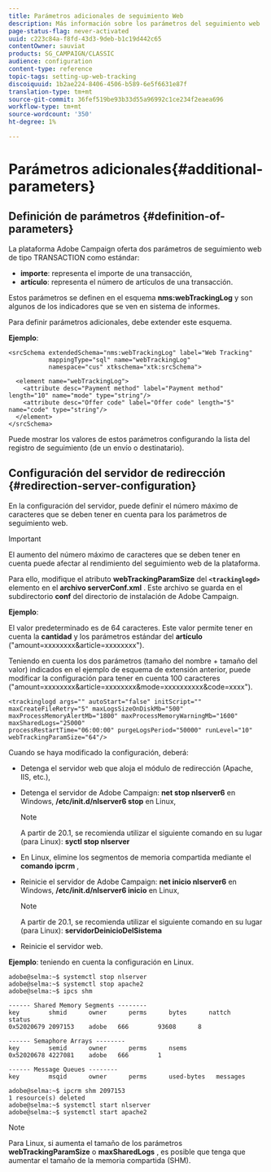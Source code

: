 ```yaml
---
title: Parámetros adicionales de seguimiento Web
description: Más información sobre los parámetros del seguimiento web
page-status-flag: never-activated
uuid: c223c84a-f8fd-43d3-9deb-b1c19d442c65
contentOwner: sauviat
products: SG_CAMPAIGN/CLASSIC
audience: configuration
content-type: reference
topic-tags: setting-up-web-tracking
discoiquuid: 1b2ae224-8406-4506-b589-6e5f6631e87f
translation-type: tm+mt
source-git-commit: 36fef519be93b33d55a96992c1ce234f2eaea696
workflow-type: tm+mt
source-wordcount: '350'
ht-degree: 1%

---
```



# Parámetros adicionales{#additional-parameters}

## Definición de parámetros {#definition-of-parameters}

La plataforma Adobe Campaign oferta dos parámetros de seguimiento web de tipo TRANSACTION como estándar:

* **importe**: representa el importe de una transacción,
* **artículo**: representa el número de artículos de una transacción.

Estos parámetros se definen en el esquema **nms:webTrackingLog** y son algunos de los indicadores que se ven en sistema de informes.

Para definir parámetros adicionales, debe extender este esquema.

**Ejemplo**:

```
<srcSchema extendedSchema="nms:webTrackingLog" label="Web Tracking"
           mappingType="sql" name="webTrackingLog" 
           namespace="cus" xtkschema="xtk:srcSchema">

  <element name="webTrackingLog">
    <attribute desc="Payment method" label="Payment method" length="10" name="mode" type="string"/>
    <attribute desc="Offer code" label="Offer code" length="5" name="code" type="string"/>
  </element>
</srcSchema>
```

Puede mostrar los valores de estos parámetros configurando la lista del registro de seguimiento (de un envío o destinatario).

## Configuración del servidor de redirección {#redirection-server-configuration}

En la configuración del servidor, puede definir el número máximo de caracteres que se deben tener en cuenta para los parámetros de seguimiento web.

>[!IMPORTANT]
>
>El aumento del número máximo de caracteres que se deben tener en cuenta puede afectar al rendimiento del seguimiento web de la plataforma.

Para ello, modifique el atributo **webTrackingParamSize** del **`<trackinglogd>`** elemento en el **archivo serverConf.xml** . Este archivo se guarda en el subdirectorio **conf** del directorio de instalación de Adobe Campaign.

**Ejemplo**:

El valor predeterminado es de 64 caracteres. Este valor permite tener en cuenta la **cantidad** y los parámetros estándar del **artículo** (&quot;amount=xxxxxxxx&amp;article=xxxxxxxx&quot;).

Teniendo en cuenta los dos parámetros (tamaño del nombre + tamaño del valor) indicados en el ejemplo de esquema de extensión anterior, puede modificar la configuración para tener en cuenta 100 caracteres (&quot;amount=xxxxxxxx&amp;article=xxxxxxxx&amp;mode=xxxxxxxxxx&amp;code=xxxx&quot;).

```
<trackinglogd args="" autoStart="false" initScript="" maxCreateFileRetry="5" maxLogsSizeOnDiskMb="500"
maxProcessMemoryAlertMb="1800" maxProcessMemoryWarningMb="1600" maxSharedLogs="25000"
processRestartTime="06:00:00" purgeLogsPeriod="50000" runLevel="10"
webTrackingParamSize="64"/>
```

Cuando se haya modificado la configuración, deberá:

* Detenga el servidor web que aloja el módulo de redirección (Apache, IIS, etc.),
* Detenga el servidor de Adobe Campaign: **net stop nlserver6** en Windows, **/etc/init.d/nlserver6 stop** en Linux,

   >[!NOTE]
   >
   >A partir de 20.1, se recomienda utilizar el siguiente comando en su lugar (para Linux): **syctl stop nlserver**

* En Linux, elimine los segmentos de memoria compartida mediante el **comando ipcrm** ,
* Reinicie el servidor de Adobe Campaign: **net inicio nlserver6** en Windows, **/etc/init.d/nlserver6 inicio** en Linux,

   >[!NOTE]
   >
   >A partir de 20.1, se recomienda utilizar el siguiente comando en su lugar (para Linux): **servidorDeinicioDelSistema**

* Reinicie el servidor web.

**Ejemplo**: teniendo en cuenta la configuración en Linux.

```
adobe@selma:~$ systemctl stop nlserver
adobe@selma:~$ systemctl stop apache2
adobe@selma:~$ ipcs shm

------ Shared Memory Segments --------
key        shmid      owner      perms      bytes      nattch     status      
0x52020679 2097153    adobe   666        93608      8                       

------ Semaphore Arrays --------
key        semid      owner      perms      nsems     
0x52020678 4227081    adobe   666        1         

------ Message Queues --------
key        msqid      owner      perms      used-bytes   messages    

adobe@selma:~$ ipcrm shm 2097153                             
1 resource(s) deleted
adobe@selma:~$ systemctl start nlserver
adobe@selma:~$ systemctl start apache2
```

>[!NOTE]
>
>Para Linux, si aumenta el tamaño de los parámetros **webTrackingParamSize** o **maxSharedLogs** , es posible que tenga que aumentar el tamaño de la memoria compartida (SHM).

